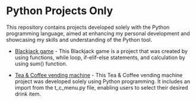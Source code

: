 # Python Projects Only
This repository contains projects developed solely with the Python programming language, aimed at enhancing my personal development and showcasing my skills and understanding of the Python tool. 

- [Blackjack game](blackjack_game/blackjack_project.py) - This Blackjack game is a project that was created by using functions, while loop, if-elif-else statements, and calculation by using sum() function.

- [Tea & Coffee vending machine](tea_coffee_vending_machine/tea_coffee_vending_machine.py) - This Tea & Coffee vending machine project was developed solely using Python programming. It includes an import from the t_c_menu.py file, enabling users to select their desired drink item.